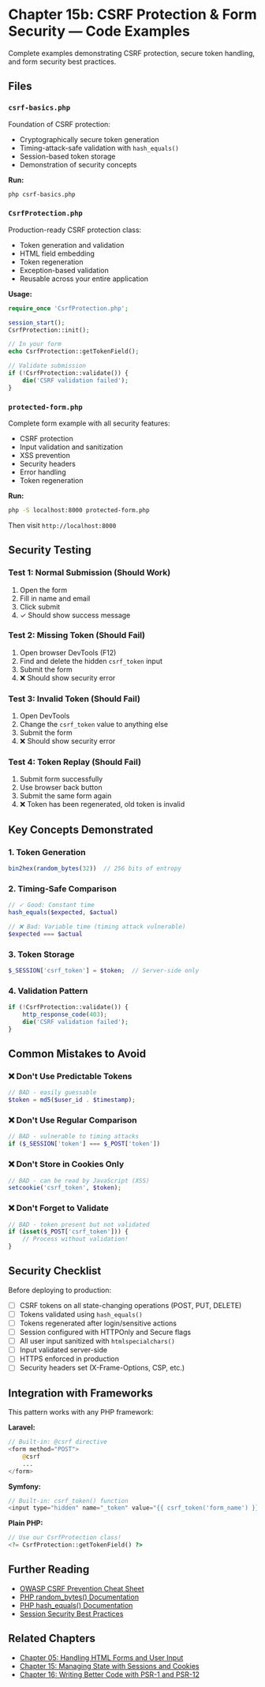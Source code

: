 # Chapter 15b: CSRF Protection & Form Security — Code Examples

Complete examples demonstrating CSRF protection, secure token handling, and form security best practices.

## Files

### `csrf-basics.php`

Foundation of CSRF protection:

- Cryptographically secure token generation
- Timing-attack-safe validation with `hash_equals()`
- Session-based token storage
- Demonstration of security concepts

**Run:**

```bash
php csrf-basics.php
```

### `CsrfProtection.php`

Production-ready CSRF protection class:

- Token generation and validation
- HTML field embedding
- Token regeneration
- Exception-based validation
- Reusable across your entire application

**Usage:**

```php
require_once 'CsrfProtection.php';

session_start();
CsrfProtection::init();

// In your form
echo CsrfProtection::getTokenField();

// Validate submission
if (!CsrfProtection::validate()) {
    die('CSRF validation failed');
}
```

### `protected-form.php`

Complete form example with all security features:

- CSRF protection
- Input validation and sanitization
- XSS prevention
- Security headers
- Error handling
- Token regeneration

**Run:**

```bash
php -S localhost:8000 protected-form.php
```

Then visit `http://localhost:8000`

## Security Testing

### Test 1: Normal Submission (Should Work)

1. Open the form
2. Fill in name and email
3. Click submit
4. ✓ Should show success message

### Test 2: Missing Token (Should Fail)

1. Open browser DevTools (F12)
2. Find and delete the hidden `csrf_token` input
3. Submit the form
4. ❌ Should show security error

### Test 3: Invalid Token (Should Fail)

1. Open DevTools
2. Change the `csrf_token` value to anything else
3. Submit the form
4. ❌ Should show security error

### Test 4: Token Replay (Should Fail)

1. Submit form successfully
2. Use browser back button
3. Submit the same form again
4. ❌ Token has been regenerated, old token is invalid

## Key Concepts Demonstrated

### 1. Token Generation

```php
bin2hex(random_bytes(32))  // 256 bits of entropy
```

### 2. Timing-Safe Comparison

```php
// ✓ Good: Constant time
hash_equals($expected, $actual)

// ❌ Bad: Variable time (timing attack vulnerable)
$expected === $actual
```

### 3. Token Storage

```php
$_SESSION['csrf_token'] = $token;  // Server-side only
```

### 4. Validation Pattern

```php
if (!CsrfProtection::validate()) {
    http_response_code(403);
    die('CSRF validation failed');
}
```

## Common Mistakes to Avoid

### ❌ Don't Use Predictable Tokens

```php
// BAD - easily guessable
$token = md5($user_id . $timestamp);
```

### ❌ Don't Use Regular Comparison

```php
// BAD - vulnerable to timing attacks
if ($_SESSION['token'] === $_POST['token'])
```

### ❌ Don't Store in Cookies Only

```php
// BAD - can be read by JavaScript (XSS)
setcookie('csrf_token', $token);
```

### ❌ Don't Forget to Validate

```php
// BAD - token present but not validated
if (isset($_POST['csrf_token'])) {
    // Process without validation!
}
```

## Security Checklist

Before deploying to production:

- [ ] CSRF tokens on all state-changing operations (POST, PUT, DELETE)
- [ ] Tokens validated using `hash_equals()`
- [ ] Tokens regenerated after login/sensitive actions
- [ ] Session configured with HTTPOnly and Secure flags
- [ ] All user input sanitized with `htmlspecialchars()`
- [ ] Input validated server-side
- [ ] HTTPS enforced in production
- [ ] Security headers set (X-Frame-Options, CSP, etc.)

## Integration with Frameworks

This pattern works with any PHP framework:

**Laravel:**

```php
// Built-in: @csrf directive
<form method="POST">
    @csrf
    ...
</form>
```

**Symfony:**

```php
// Built-in: csrf_token() function
<input type="hidden" name="_token" value="{{ csrf_token('form_name') }}">
```

**Plain PHP:**

```php
// Use our CsrfProtection class!
<?= CsrfProtection::getTokenField() ?>
```

## Further Reading

- [OWASP CSRF Prevention Cheat Sheet](https://cheatsheetseries.owasp.org/cheatsheets/Cross-Site_Request_Forgery_Prevention_Cheat_Sheet.html)
- [PHP random_bytes() Documentation](https://www.php.net/manual/en/function.random-bytes.php)
- [PHP hash_equals() Documentation](https://www.php.net/manual/en/function.hash-equals.php)
- [Session Security Best Practices](https://www.php.net/manual/en/session.security.php)

## Related Chapters

- [Chapter 05: Handling HTML Forms and User Input](/series/php-basics/chapters/05-handling-html-forms-and-user-input)
- [Chapter 15: Managing State with Sessions and Cookies](/series/php-basics/chapters/15-managing-state-with-sessions-and-cookies)
- [Chapter 16: Writing Better Code with PSR-1 and PSR-12](/series/php-basics/chapters/16-writing-better-code-with-psr-1-and-psr-12)

